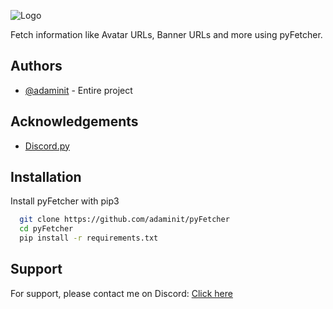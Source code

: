
![Logo](https://i.ibb.co/m6y4b8s/im.png)

  Fetch information like Avatar URLs, Banner URLs and more using pyFetcher.

## Authors

- [@adaminit](https://www.github.com/qonyx1) - Entire project


## Acknowledgements

 - [Discord.py](https://github.com/Rapptz/discord.py)


## Installation

Install pyFetcher with pip3

```bash
  git clone https://github.com/adaminit/pyFetcher
  cd pyFetcher
  pip install -r requirements.txt
```
    
## Support

For support, please contact me on Discord: [Click here](https://discord.com/users/632774463552880641)

